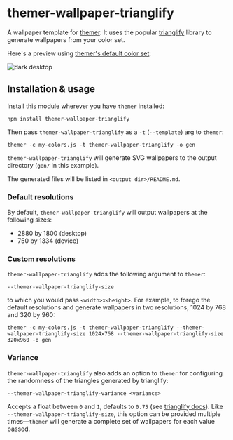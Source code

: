 # themer-wallpaper-trianglify

A wallpaper template for [themer](https://github.com/mjswensen/themer). It uses the popular [trianglify](https://github.com/qrohlf/trianglify) library to generate wallpapers from your color set.

Here's a preview using [themer's default color set](https://github.com/mjswensen/themer/tree/master/cli/packages/colors-default):

![dark desktop](https://cdn.jsdelivr.net/gh/mjswensen/themer@399430ac7b58691dc436761b1a03614898df92ba/cli/packages/themer-wallpaper-trianglify/assets/desktop-dark.svg)

## Installation & usage

Install this module wherever you have `themer` installed:

    npm install themer-wallpaper-trianglify

Then pass `themer-wallpaper-trianglify` as a `-t` (`--template`) arg to `themer`:

    themer -c my-colors.js -t themer-wallpaper-trianglify -o gen

`themer-wallpaper-trianglify` will generate SVG wallpapers to the output directory (`gen/` in this example).

The generated files will be listed in `<output dir>/README.md`.

### Default resolutions

By default, `themer-wallpaper-trianglify` will output wallpapers at the following sizes:

* 2880 by 1800 (desktop)
* 750 by 1334 (device)

### Custom resolutions

`themer-wallpaper-trianglify` adds the following argument to `themer`:

    --themer-wallpaper-trianglify-size

to which you would pass `<width>x<height>`. For example, to forego the default resolutions and generate wallpapers in two resolutions, 1024 by 768 and 320 by 960:

    themer -c my-colors.js -t themer-wallpaper-trianglify --themer-wallpaper-trianglify-size 1024x768 --themer-wallpaper-trianglify-size 320x960 -o gen

### Variance

`themer-wallpaper-trianglify` also adds an option to `themer` for configuring the randomness of the triangles generated by trianglify:

    --themer-wallpaper-trianglify-variance <variance>

Accepts a float between `0` and `1`, defaults to `0.75` (see [trianglify docs](https://github.com/qrohlf/trianglify#variance)). Like `--themer-wallpaper-trianglify-size`, this option can be provided multiple times—`themer` will generate a complete set of wallpapers for each value passed.
